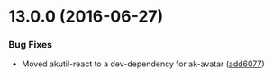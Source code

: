 <a name="13.0.0"></a>
# 13.0.0 (2016-06-27)


### Bug Fixes

* Moved akutil-react to a dev-dependency for ak-avatar ([add6077](https://aui-team-bot/https://bitbucket.org/atlassian/atlaskit-spike/commits/add6077))



